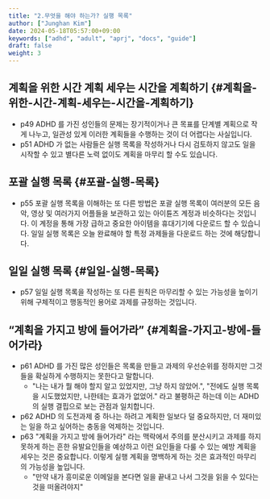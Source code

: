 ```yaml
---
title: "2.무엇을 해야 하는가? 실행 목록"
author: ["Junghan Kim"]
date: 2024-05-18T05:57:00+09:00
keywords: ["adhd", "adult", "aprj", "docs", "guide"]
draft: false
weight: 3
---
```


<!--more-->


## 계획을 위한 시간 계획 세우는 시간을 계획하기 {#계획을-위한-시간-계획-세우는-시간을-계획하기}

-   p49 ADHD 를 가진 성인들의 문제는 장기적이거나 큰 목표를 단계별 계획으로 작게 나누고, 일관성 있게 이러한 계획들을 수행하는 것이 더 어렵다는 사실입니다.
-   p51 ADHD 가 없는 사람들은 실행 목록을 작성하거나 다시 검토하지 않고도 일을 시작할 수 있고 별다른 노력 없이도 계획을 마무리 할 수도 있습니다.


## 포괄 실행 목록 {#포괄-실행-목록}

-   p55 포괄 실행 목록을 이해하는 또 다른 방법은 포괄 실행 목록이 여러분의 모든 음악, 영상 및 여러가지 어플들을 보관하고 있는 아이튠즈 계정과 비슷하다는 것입니다. 이 계정을 통해 가장 급하고 중요한 아이템을 휴대기기에 다운로드 할 수 있습니다. 일일 실행 목록은 오늘 완료해야 할 특정 과제들을 다운로드 하는 것에 해당합니다.


## 일일 실행 목록 {#일일-실행-목록}

-   p57 일일 실행 목록을 작성하는 또 다른 원칙은 마무리할 수 있는 가능성을 높이기 위해 구체적이고 행동적인 용어로 과제를 규정하는 것입니다.


## “계획을 가지고 방에 들어가라” {#계획을-가지고-방에-들어가라}

-   p61 ADHD 를 가진 많은 성인들은 목록을 만들고 과제의 우선순위를 정하지만 그것들을 확실하게 수행하지는 못한다고 말합니다.
    -   "나는 내가 뭘 해야 할지 알고 있었지만, 그냥 하지 않았어.", "전에도 실행 목록을 시도했었지만, 나한테는 효과가 없었어." 라고 불평하곤 하는데 이는 ADHD 의 실행 결핍으로 보는 관점과 일치합니다.
-   p62 ADHD 의 도전과제 중 하나는 하려고 계획한 일보다 덜 중요하지만, 더 재미있는 일을 하고 싶어하는 충동을 억제하는 것입니다.
-   p63 "계획을 가지고 방에 들어가라" 라는 맥락에서 주의를 분산시키고 과제를 하지 못하게 하는 흔한 유발요인들을 예상하고 이런 요인들을 다룰 수 있는 예방 계획을 세우는 것은 중요합니다. 이렇게 실행 계획을 명백하게 하는 것은 효과적인 마무리의 가능성을 높입니다.
    -   "만약 내가 흥미로운 이메일을 본다면 일을 끝내고 나서 그것을 읽을 수 있다는 것을 떠올려야지"
